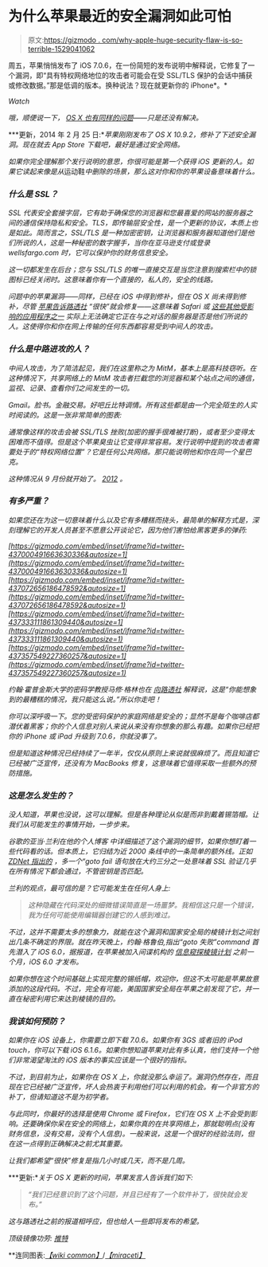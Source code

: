 # 为什么苹果最近的安全漏洞如此可怕

> 原文:[https://gizmodo . com/why-apple-huge-security-flaw-is-so-terrible-1529041062](https://gizmodo.com/why-apples-huge-security-flaw-is-so-scary-1529041062)

周五，苹果悄悄发布了 iOS 7.0.6，在一份简短的发布说明中解释说，它修复了一个漏洞，即“具有特权网络地位的攻击者可能会在受 SSL/TLS 保护的会话中捕获或修改数据。”那是低调的版本。换种说法？现在就更新你的 iPhone*。*

*Watch*

*哦，顺便说一下， [OS X 也有同样的问题](http://www.crowdstrike.com/blog/details-about-apple-ssl-vulnerability-and-ios-706-patch/index.html)——只是还没有解决。*

***更新，2014 年 2 月 25 日:**苹果刚刚发布了 OS X 10.9.2，修补了下述安全漏洞。现在就去 App Store 下载吧，最好是通过安全网络。*

*如果你完全理解那个发行说明的意思，你很可能是第一个获得 iOS 更新的人。如果它读起来像是从*运动鞋*中删除的场景，那么这对你和你的苹果设备意味着什么。*

### *什么是 SSL？*

*SSL 代表安全套接字层，它有助于确保您的浏览器和您最喜爱的网站的服务器之间的通信保持隐私和安全。TLS，即传输层安全性，是一个更新的协议，本质上也是如此。简而言之，SSL/TLS 是一种加密密钥，让浏览器和服务器知道他们是他们所说的人，这是一种秘密的数字握手，当你在亚马逊支付或登录 wellsfargo.com 时，它可以保护你的财务信息安全。*

*这一切都发生在后台；您与 SSL/TLS 的唯一直接交互是当您注意到搜索栏中的锁图标已经关闭时。这意味着你有一个直接的，私人的，安全的线路。*

*问题中的苹果漏洞——同样，已经在 iOS 中得到修补，但在 OS X 尚未得到修补，尽管 [苹果告诉路透社](http://www.reuters.com/article/2014/02/22/us-apple-encryption-idUSBREA1L10220140222) “很快”就会修复——这意味着 Safari 或 [这些其他受影响的应用程序之一](https://gizmodo.com/the-os-x-apps-affected-by-apples-unpatched-security-fl-1529152561) 实际上无法确定它正在与之对话的服务器是否是他们所说的人。这使得你和你在网上传输的任何东西都容易受到中间人的攻击。*

### *什么是中路进攻的人？*

*中间人攻击，为了简洁起见，我们在这里称之为 MitM，基本上是高科技窃听。在这种情况下，共享网络上的 MitM 攻击者拦截您的浏览器和某个站点之间的通信，监视、记录、查看你们之间发生的一切。*

*Gmail。脸书。金融交易。好吧丘比特调情。所有这些都是由一个完全陌生的人实时阅读的。这是一张非常简单的图表:*

*通常像这样的攻击会被 SSL/TLS 挫败(加密的握手很难被打断)，或者至少变得太困难而不值得。但是这个苹果臭虫让它变得非常容易。发行说明中提到的攻击者需要处于的“特权网络位置”？它是任何公共网络。那只能说明他和你在同一个星巴克。*

*这种情况从 9 月份就开始了。 [*2012*](https://twitter.com/Jeffrey903/status/437273379855667201) 。*

### *有多严重？*

*如果您还在为这一切意味着什么以及它有多糟糕而挠头，最简单的解释方式是，深刻理解它的开发人员甚至不愿意公开谈论它，因为他们害怕给黑客更多的弹药:*

 *[https://gizmodo.com/embed/inset/iframe?id=twitter-437000491663630336&autosize=1](https://gizmodo.com/embed/inset/iframe?id=twitter-437000491663630336&autosize=1)*  *[https://gizmodo.com/embed/inset/iframe?id=twitter-437072656186478592&autosize=1](https://gizmodo.com/embed/inset/iframe?id=twitter-437072656186478592&autosize=1)*  *[https://gizmodo.com/embed/inset/iframe?id=twitter-437333111861309440&autosize=1](https://gizmodo.com/embed/inset/iframe?id=twitter-437333111861309440&autosize=1)*  *[https://gizmodo.com/embed/inset/iframe?id=twitter-437357549227360257&autosize=1](https://gizmodo.com/embed/inset/iframe?id=twitter-437357549227360257&autosize=1)* 

*约翰·霍普金斯大学的密码学教授马修·格林也在 [向路透社](http://www.reuters.com/article/2014/02/22/us-apple-flaw-idUSBREA1L01Y20140222) 解释说，这是“你能想象到的最糟糕的情况，我只能这么说。”所以你走吧！*

*你可以深呼吸一下。您的受密码保护的家庭网络是安全的；显然不是每个咖啡店都潜伏着黑客；你的个人信息对别人来说从来没有你想象的那么有趣。如果你已经把你的 iPhone 或 iPad 升级到 7.0.6，你就没事了。*

*但是知道这种情况已经持续了一年半，仅仅从原则上来说就很麻烦了。而且知道它已经被广泛宣传，还没有为 MacBooks 修复，这意味着它值得采取一些额外的预防措施。*

### *这是怎么发生的？*

*没人知道，苹果也没说，这可以理解。但是各种理论从似是而非到戴着锡箔帽。让我们从可能发生的事情开始，一步步来。*

*谷歌的亚当·兰利在他的个人博客 中详细描述了这个漏洞的细节，如果你想盯着一些代码看的话。但本质上，它归结为近 2000 条线中的一条简单的额外线。正如 [ZDNet 指出的](http://www.zdnet.com/apple-and-the-ssltls-bug-open-questions-7000026628/) ，多一个“goto fail 语句放在大约三分之一处意味着 SSL 验证几乎在所有情况下都会通过，不管密钥是否匹配。*

*兰利的观点，最可信的是？它可能发生在任何人身上:*

> *这种隐藏在代码深处的细微错误简直是一场噩梦。我相信这只是一个错误，我为任何可能使用编辑器创建它的人感到难过。*

*不过，这并不需要太多的想象力，就能在这个漏洞和国家安全局的棱镜计划之间划出几条不确定的界限。就在昨天晚上，约翰·格鲁伯,指出“goto 失败”command 首先潜入了 iOS 6.0，据报道，在苹果被加入间谍机构的 [信息窥探棱镜计划](https://gizmodo.com/the-nsa-and-fbi-have-been-spying-on-our-internet-habits-511750202) 之前一个月，iOS 6.0 才发布。*

*如果你想在这个时间基础上实现完整的锡纸帽，欢迎你，但这不太可能是苹果故意添加的这段代码。不过，完全有可能，美国国家安全局在苹果之前发现了它，并一直在秘密利用它来达到棱镜的目的。*

### *我该如何预防？*

*如果你在 iOS 设备上，你需要立即下载 7.0.6。如果你有 3GS 或者旧的 iPod touch，你可以下载 iOS 6.1.6。如果你想知道苹果对此有多认真，他们支持一个他们非常渴望淘汰的 iOS 版本的事实应该是一个很好的指标。*

*不过，到目前为止，如果你在 OS X 上，你就没那么幸运了。漏洞仍然存在，而且现在它已经被广泛宣传，坏人会热衷于利用他们可以利用的机会。有一个非官方的补丁，但请知道这不是为初学者。*

*与此同时，你最好的选择是使用 Chrome 或 Firefox，它们在 OS X 上不会受到影响。还要确保你呆在安全的网络上，如果你真的在共享网络上，那就聪明点(没有财务信息，没有交易，没有个人信息)。一般来说，这是一个很好的经验法则，但在这一点得到正确解决之前尤其重要。*

*让我们都希望“很快”修复是指几小时或几天，而不是几周。*

***更新:**关于 OS X 更新的时间，苹果发言人告诉我们如下:*

> *“我们已经意识到了这个问题，并且已经有了一个软件补丁，很快就会发布。”*

*这与路透社之前的报道相呼应，但也给人一些即将发布的希望。*

**顶级镜像功劳:* [*推特*](https://twitter.com/christinagignac)*

**连同图表:*[*【wiki common】*](http://commons.wikimedia.org/wiki/File:Man_in_the_middle_attack.svg)*/*[*【miraceti】*](http://commons.wikimedia.org/wiki/User:Miraceti)*